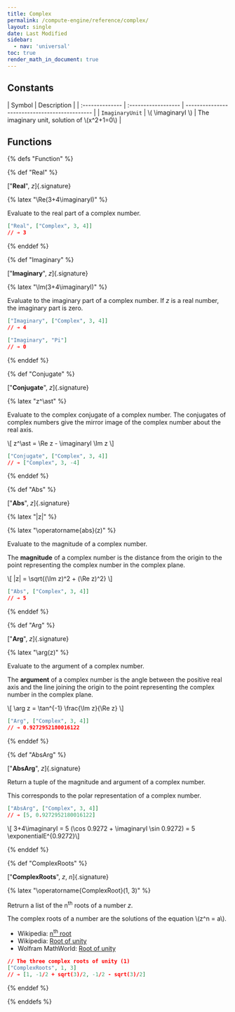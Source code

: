 ```yaml
---
title: Complex
permalink: /compute-engine/reference/complex/
layout: single
date: Last Modified
sidebar:
  - nav: 'universal'
toc: true
render_math_in_document: true
---
```


<section id='constants'>

## Constants

| Symbol          | Description         |
| :-------------- | :------------------ | --------------------------------------------- |
| `ImaginaryUnit` | \\( \imaginaryI \\) | The imaginary unit, solution of \\(x^2+1=0\\) |

</section>

## Functions

{% defs "Function" %}

{% def "Real" %}

[&quot;**Real**&quot;, _z_]{.signature}

{% latex "\\Re(3+4\\imaginaryI)" %}

Evaluate to the real part of a complex number.

```json example
["Real", ["Complex", 3, 4]]
// ➔ 3
```

{% enddef %}

{% def "Imaginary" %}

[&quot;**Imaginary**&quot;, _z_]{.signature}

{% latex "\\Im(3+4\\imaginaryI)" %}

Evaluate to the imaginary part of a complex number. If _z_ is a real number, the
imaginary part is zero.

```json example
["Imaginary", ["Complex", 3, 4]]
// ➔ 4

["Imaginary", "Pi"]
// ➔ 0
```

{% enddef %}

{% def "Conjugate" %}

[&quot;**Conjugate**&quot;, _z_]{.signature}

{% latex "z^\\ast" %}

Evaluate to the complex conjugate of a complex number. The conjugates of complex
numbers give the mirror image of the complex number about the real axis.

\\[ z^\\ast = \\Re z - \\imaginaryI \\Im z \\]

```json example
["Conjugate", ["Complex", 3, 4]]
// ➔ ["Complex", 3, -4]
```

{% enddef %}

{% def "Abs" %}

[&quot;**Abs**&quot;, _z_]{.signature}

{% latex "|z|" %}

{% latex "\\operatorname{abs}(z)" %}

Evaluate to the magnitude of a complex number.

The **magnitude** of a complex number is the distance from the origin to the
point representing the complex number in the complex plane.

\\[ |z| = \\sqrt{(\Im z)^2 + (\Re z)^2} \\]

```json example
["Abs", ["Complex", 3, 4]]
// ➔ 5
```

{% enddef %}

{% def "Arg" %}

[&quot;**Arg**&quot;, _z_]{.signature}

{% latex "\\arg(z)" %}

Evaluate to the argument of a complex number.

The **argument** of a complex number is the angle between the positive real axis
and the line joining the origin to the point representing the complex number in
the complex plane.

\\[ \\arg z = \\tan^{-1} \\frac{\Im z}{\Re z} \\]

```json example
["Arg", ["Complex", 3, 4]]
// ➔ 0.9272952180016122
```

{% enddef %}

{% def "AbsArg" %}

[&quot;**AbsArg**&quot;, _z_]{.signature}

Return a tuple of the magnitude and argument of a complex number.

This corresponds to the polar representation of a complex number.

```json example
["AbsArg", ["Complex", 3, 4]]
// ➔ [5, 0.9272952180016122]
```

\\[ 3+4\\imaginaryI = 5 (\cos 0.9272 + \imaginaryI \sin 0.9272) = 5
\\exponentialE^{0.9272}\\]

{% enddef %}

{% def "ComplexRoots" %}

[&quot;**ComplexRoots**&quot;, _z_, _n_]{.signature}

{% latex "\\operatorname{ComplexRoot}(1, 3)" %}

Retrurn a list of the n<sup>th</sup> roots of a number _z_.

The complex roots of a number are the solutions of the equation \\(z^n = a\\).

- Wikipedia: [n<sup>th</sup> root](https://en.wikipedia.org/wiki/Nth_root)
- Wikipedia: [Root of unity](https://en.wikipedia.org/wiki/Root_of_unity)
- Wolfram MathWorld: [Root of unity](http://mathworld.wolfram.com/nthRoot.html)

```json example
// The three complex roots of unity (1)
["ComplexRoots", 1, 3]
// ➔ [1, -1/2 + sqrt(3)/2, -1/2 - sqrt(3)/2]
```

{% enddef %}

{% enddefs %}
